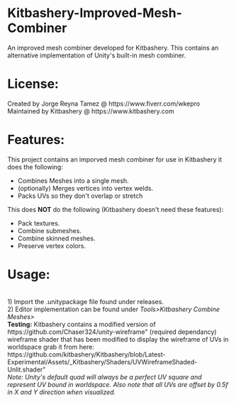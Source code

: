 # Kitbashery-Improved-Mesh-Combiner
An improved mesh combiner developed for Kitbashery. This contains an alternative implementation of Unity's built-in mesh combiner.
<br>

<h1>License:</h1>
Created by Jorge Reyna Tamez @ https://www.fiverr.com/wkepro
<br>
Maintained by Kitbashery @ https://www.kitbashery.com
<br>

<h1>Features:</h1>
This project contains an imporved mesh combiner for use in Kitbashery it does the following:

<ul>
 <li>Combines Meshes into a single mesh. </li>
 <li>(optionally) Merges vertices into vertex welds. </li>
 <li>Packs UVs so they don't overlap or stretch </li>
  </ul>


This does <b>NOT</b> do the following (Kitbashery doesn't need these features):

<ul>
  <li>Pack textures.</li>
  <li>Combine submeshes.</li>
  <li>Combine skinned meshes.</li>
  <li>Preserve vertex colors.</li>
  </ul>

<h1>Usage:</h1>
<br>
1) Import the .unitypackage file found under releases.
<br>
2) Editor implementation can be found under <i>Tools>Kitbashery Combine Meshes></i>
<br>
<b>Testing:</b>
Kitbashery contains a modified version of https://github.com/Chaser324/unity-wireframe" (required dependancy) wireframe shader that has been modified to display the wireframe of UVs in worldspace grab it from here:
https://github.com/kitbashery/Kitbashery/blob/Latest-Experimental/Assets/_Kitbashery/Shaders/UVWireframeShaded-Unlit.shader"
<br>
<i>Note: Unity's default quad will always be a perfect UV square and represent UV bound in worldspace. Also note that all UVs are offset by 0.5f in X and Y direction when visualized.</i>
